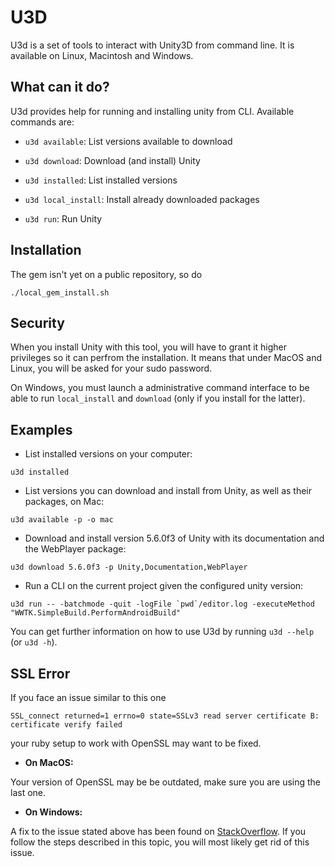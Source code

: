 # U3D

U3d is a set of tools to interact with Unity3D from command line. It is available on Linux, Macintosh and Windows.

## What can it do?

U3d provides help for running and installing unity from CLI. Available commands are:

* `u3d available`: List versions available to download

* `u3d download`: Download (and install) Unity

* `u3d installed`: List installed versions

* `u3d local_install`: Install already downloaded packages

* `u3d run`: Run Unity

## Installation

  The gem isn't yet on a public repository, so do
```shell
./local_gem_install.sh
```
## Security

When you install Unity with this tool, you will have to grant it higher privileges so it can perfrom the installation. It means that under MacOS and Linux, you will be asked for your sudo password.

On Windows, you must launch a administrative command interface to be able to run `local_install` and `download` (only if you install for the latter).

## Examples

* List installed versions on your computer:

```shell
u3d installed
```

* List versions you can download and install from Unity, as well as their packages, on Mac:

```shell
u3d available -p -o mac
```

* Download and install version 5.6.0f3 of Unity with its documentation and the WebPlayer package:

```shell
u3d download 5.6.0f3 -p Unity,Documentation,WebPlayer
```
* Run a CLI on the current project given the configured unity version:

```shell
u3d run -- -batchmode -quit -logFile `pwd`/editor.log -executeMethod "WWTK.SimpleBuild.PerformAndroidBuild"
```

You can get further information on how to use U3d by running `u3d --help` (or `u3d -h`).

## SSL Error

If you face an issue similar to this one

    SSL_connect returned=1 errno=0 state=SSLv3 read server certificate B: certificate verify failed

your ruby setup to work with OpenSSL may want to be fixed.

 * __On MacOS:__

Your version of OpenSSL may be be outdated, make sure you are using the last one.

 * __On Windows:__

A fix to the issue stated above has been found on [StackOverflow](http://stackoverflow.com/questions/5720484/how-to-solve-certificate-verify-failed-on-windows). If you follow the steps described in this topic, you will most likely get rid of this issue.
